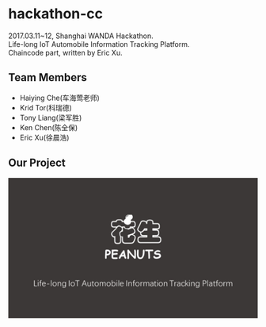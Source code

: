 # hackathon-cc
2017.03.11~12, Shanghai WANDA Hackathon.<br /> Life-long IoT Automobile Information Tracking Platform.<br /> Chaincode part, written by Eric Xu.
## Team Members
* Haiying Che(车海莺老师)
* Krid Tor(科瑞德)
* Tony Liang(梁军胜)
* Ken Chen(陈全保)
* Eric Xu(徐晨浩)
## Our Project
![](https://github.com/xuchenhao001/hackathon-cc/raw/master/北京理工大学-HaiyingChe.jpg)
